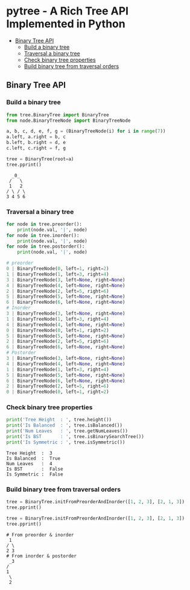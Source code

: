 # pytree - A Rich Tree API Implemented in Python
<!-- TOC start -->
- [Binary Tree API](#binary-tree-api)
  * [Build a binary tree](#build-a-binary-tree)
  * [Traversal a binary tree](#traversal-a-binary-tree)
  * [Check binary tree properties](#check-binary-tree-properties)
  * [Build binary tree from traversal orders](#build-binary-tree-from-traversal-orders)
<!-- TOC end -->
<!-- TOC --><a name="binary-tree-api"></a>
## Binary Tree API

<!-- TOC --><a name="build-a-binary-tree"></a>
### Build a binary tree
```python
from tree.BinaryTree import BinaryTree
from node.BinaryTreeNode import BinaryTreeNode

a, b, c, d, e, f, g = (BinaryTreeNode(i) for i in range(7))
a.left, a.right = b, c
b.left, b.right = d, e
c.left, c.right = f, g

tree = BinaryTree(root=a)
tree.pprint()
```

```
  _0_  
 /   \ 
 1   2 
/ \ / \
3 4 5 6
```

<!-- TOC --><a name="traversal-a-binary-tree"></a>
### Traversal a binary tree
```python
for node in tree.preorder():
    print(node.val, '|', node)
for node in tree.inorder():
    print(node.val, '|', node)
for node in tree.postorder():
    print(node.val, '|', node)
```
```python
# preorder
0 | BinaryTreeNode(0, left=1, right=2)
1 | BinaryTreeNode(1, left=3, right=4)
3 | BinaryTreeNode(3, left=None, right=None)
4 | BinaryTreeNode(4, left=None, right=None)
2 | BinaryTreeNode(2, left=5, right=6)
5 | BinaryTreeNode(5, left=None, right=None)
6 | BinaryTreeNode(6, left=None, right=None)
# Inorder
3 | BinaryTreeNode(3, left=None, right=None)
1 | BinaryTreeNode(1, left=3, right=4)
4 | BinaryTreeNode(4, left=None, right=None)
0 | BinaryTreeNode(0, left=1, right=2)
5 | BinaryTreeNode(5, left=None, right=None)
2 | BinaryTreeNode(2, left=5, right=6)
6 | BinaryTreeNode(6, left=None, right=None)
# Postorder
3 | BinaryTreeNode(3, left=None, right=None)
4 | BinaryTreeNode(4, left=None, right=None)
1 | BinaryTreeNode(1, left=3, right=4)
5 | BinaryTreeNode(5, left=None, right=None)
6 | BinaryTreeNode(6, left=None, right=None)
2 | BinaryTreeNode(2, left=5, right=6)
0 | BinaryTreeNode(0, left=1, right=2)
```

<!-- TOC --><a name="check-binary-tree-properties"></a>
### Check binary tree properties
```python
print('Tree Height  : ', tree.height())
print('Is Balanced  : ', tree.isBalanced())
print('Num Leaves   : ', tree.getNumLeaves())
print('Is BST       : ', tree.isBinarySearchTree())
print('Is Symmetric : ', tree.isSymmetric())
```
```
Tree Height  :  3
Is Balanced  :  True
Num Leaves   :  4
Is BST       :  False
Is Symmetric :  False
```

<!-- TOC --><a name="build-binary-tree-from-traversal-orders"></a>
### Build binary tree from traversal orders
```python
tree = BinaryTree.initFromPreorderAndInorder([1, 2, 3], [2, 1, 3])
tree.pprint()

tree = BinaryTree.initFromPreorderAndInorder([1, 2, 3], [2, 1, 3])
tree.pprint()
```

```
# From preorder & inorder
 1 
/ \
2 3
# From inorder & postorder
 _3
/  
1  
 \ 
 2 
```